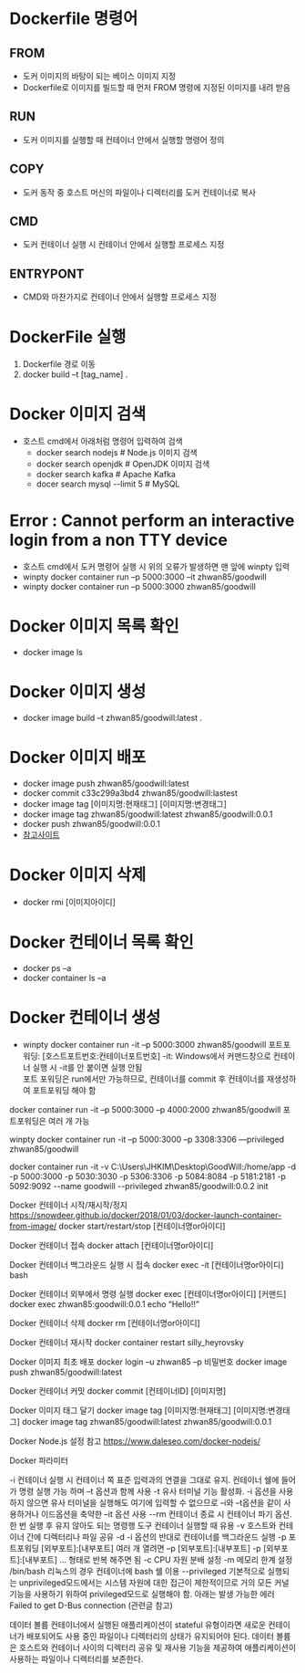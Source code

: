 # Dockerfile 명령어

## FROM
- 도커 이미지의 바탕이 되는 베이스 이미지 지정
- Dockerfile로 이미지를 빌드할 때 먼저 FROM 명령에 지정된 이미지를 내려 받음
## RUN
- 도커 이미지를 실행할 때 컨테이너 안에서 실행할 명령어 정의
## COPY
- 도커 동작 중 호스트 머신의 파일이나 디렉터리를 도커 컨테이너로 복사
## CMD
- 도커 컨테이너 실행 시 컨테이너 안에서 실행할 프로세스 지정
## ENTRYPONT
- CMD와 마찬가지로 컨테이너 안에서 실행할 프로세스 지정


# DockerFile 실행
1. Dockerfile 경로 이동
2. docker build –t [tag_name] .

# Docker 이미지 검색
- 호스트 cmd에서 아래처럼 명령어 입력하여 검색
  - docker search nodejs  # Node.js 이미지 검색
  - docker search openjdk  # OpenJDK 이미지 검색
  - docker search kafka  # Apache Kafka
  - docer search mysql --limit 5 # MySQL

# Error : Cannot perform an interactive login from a non TTY device
- 호스트 cmd에서 도커 명령어 실행 시 위의 오류가 발생하면 맨 앞에 winpty 입력
- winpty docker container run –p 5000:3000 –it zhwan85/goodwill
- winpty docker container run –p 5000:3000 zhwan85/goodwill

# Docker 이미지 목록 확인
- docker image ls

# Docker 이미지 생성
- docker image build –t zhwan85/goodwill:latest .

# Docker 이미지 배포
- docker image push zhwan85/goodwill:latest
- docker commit c33c299a3bd4 zhwan85/goodwill:lastest
- docker image tag [이미지명:현재태그] [이미지명:변경태그]
- docker image tag zhwan85/goodwill:latest zhwan85/goodwill:0.0.1
- docker push zhwan85/goodwill:0.0.1
- [참고사이트](https://nicewoong.github.io/development/2018/03/06/docker-commit-container/)

# Docker 이미지 삭제
- docker rmi [이미지아이디]

# Docker 컨테이너 목록 확인
- docker ps –a
- docker container ls –a

# Docker 컨테이너 생성
- winpty docker container run -it –p 5000:3000 zhwan85/goodwill
포트포워딩: [호스트포트번호:컨테이너포트번호]
-it: Windows에서 커맨드창으로 컨테이너 실행 시 -it를 안 붙이면 실행 안됨  
포트 포워딩은 run에서만 가능하므로, 컨테이너를 commit 후 컨테이너를 재생성하여 포트포워딩 해야 함

docker container run -it –p 5000:3000 –p 4000:2000 zhwan85/goodwill
포트포워딩은 여러 개 가능

winpty docker container run -it –p 5000:3000 –p 3308:3306 —privileged zhwan85/goodwill

docker container run -it  -v C:\Users\JHKIM\Desktop\GoodWill:/home/app -d -p 5000:3000 -p 5030:3030 -p 5306:3306 -p 5084:8084 -p 5181:2181 -p 5092:9092 --name goodwill  --privileged zhwan85/goodwill:0.0.2 init

  Docker 컨테이너 시작/재시작/정지
https://snowdeer.github.io/docker/2018/01/03/docker-launch-container-from-image/
docker start/restart/stop [컨테이너명or아이디]

  Docker 컨테이너 접속
docker attach [컨테이너명or아이디]

  Docker 컨테이너 백그라운드 실행 시 접속
docker exec -it [컨테이너명or아이디] bash

  Docker 컨테이너 외부에서 명령 실행
docker exec [컨테이너명or아이디] [커맨드]
docker exec zhwan85:goodwill:0.0.1 echo “Hello!!”

  Docker 컨테이너 삭제
docker rm [컨테이너명or아이디]
 
  Docker 컨테이너 재시작
docker container restart silly_heyrovsky

  Docker 이미지 최초 배포
docker login –u zhwan85 –p 비밀번호
docker image push zhwan85/goodwill:latest

  Docker 컨테이너 커밋
docker commit [컨테이너ID] [이미지명]

  Docker 이미지 태그 달기
docker image tag [이미지명:현재태그] [이미지명:변경태그]
docker image tag zhwan85/goodwill:latest zhwan85/goodwill:0.0.1

  Docker Node.js 설정 참고
https://www.daleseo.com/docker-nodejs/

  Docker 파라미터 

-i
컨테이너 실행 시 컨테이너 쪽 표준 입력과의 연결을 그대로 유지. 컨테이너 쉘에 들어가 명령 실행 가능 하며 –t 옵션과 함께 사용
-t
유사 터미널 기능 활성화. -i 옵션을 사용하지 않으면 유사 터미널을 실행해도 여기에 입력할 수 없으므로 –i와 –t옵션을 같이 사용하거나 이드옵션을 축약한 –it 옵션 사용
--rm
컨테이너 종료 시 컨테이너 파기 옵션. 한 번 실행 후 유지 않아도 되는 명령행 도구 컨테이너 실행할 때 유용
-v
호스트와 컨테이너 간에 디렉터리나 파일 공유
-d
-i 옵션의 반대로 컨테이너를 백그라운드 실행
-p
포트포워딩 [외부포트]:[내부포트]
여러 개 열려면 –p [외부포트]:[내부포트] -p [외부포트]:[내부포트] ... 형태로 반복 해주면 됨
-c
CPU 자원 분배 설정
-m
메모리 한계 설정
/bin/bash
리눅스의 경우 컨테이너에 bash 쉘 이용
--privileged
기본적으로 실행되는 unprivileged모드에서는 시스템 자원에 대한 접근이 제한적이므로 거의 모든 커널 기능을 사용하기 위하여 privileged모드로 실행해야 함. 아래는 발생 가능한 에러
Failed to get D-Bus connection (관련글 참고)


  데이터 볼륨
컨테이너에서 실행된 애플리케이션이 stateful 유형이라면 새로운 컨테이너가 배포되어도 사용 중인 파일이나 디렉터리의 상태가 유지되어야 된다. 데이터 볼륨은 호스트와 컨테이너 사이의 디렉터리 공유 및 재사용 기능을 제공하여 애플리케이션이 사용하는 파일이나 디렉터리를 보존한다.